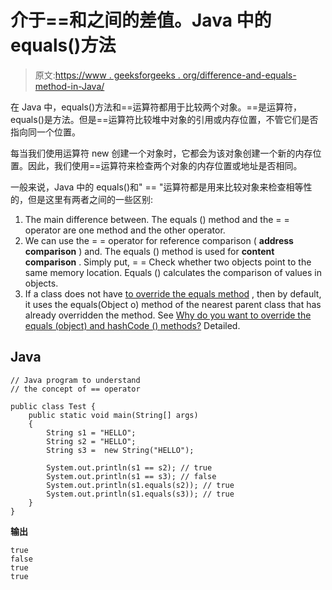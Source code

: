 # 介于==和之间的差值。Java 中的 equals()方法

> 原文:[https://www . geeksforgeeks . org/difference-and-equals-method-in-Java/](https://www.geeksforgeeks.org/difference-between-and-equals-method-in-java/)

在 Java 中，equals()方法和==运算符都用于比较两个对象。==是运算符，equals()是方法。但是==运算符比较堆中对象的引用或内存位置，不管它们是否指向同一个位置。

每当我们使用运算符 new 创建一个对象时，它都会为该对象创建一个新的内存位置。因此，我们使用==运算符来检查两个对象的内存位置或地址是否相同。

一般来说，Java 中的 equals()和" == "运算符都是用来比较对象来检查相等性的，但是这里有两者之间的一些区别:

1.  The main difference between. The equals () method and the = = operator are one method and the other operator.
2.  We can use the = = operator for reference comparison ( **address comparison** ) and. The equals () method is used for **content comparison** . Simply put, = = Check whether two objects point to the same memory location. Equals () calculates the comparison of values in objects.
3.  If a class does not have [to override the equals method](https://www.geeksforgeeks.org/overriding-equals-method-in-java/) , then by default, it uses the equals(Object o) method of the nearest parent class that has already overridden the method. See [Why do you want to override the equals (object) and hashCode () methods?](https://www.geeksforgeeks.org/override-equalsobject-hashcode-method/) Detailed.

## Java

```
// Java program to understand 
// the concept of == operator

public class Test {
    public static void main(String[] args)
    {
        String s1 = "HELLO";
        String s2 = "HELLO";
        String s3 =  new String("HELLO");

        System.out.println(s1 == s2); // true
        System.out.println(s1 == s3); // false
        System.out.println(s1.equals(s2)); // true
        System.out.println(s1.equals(s3)); // true
    }
}
```

**输出**

```
true
false
true
true
```